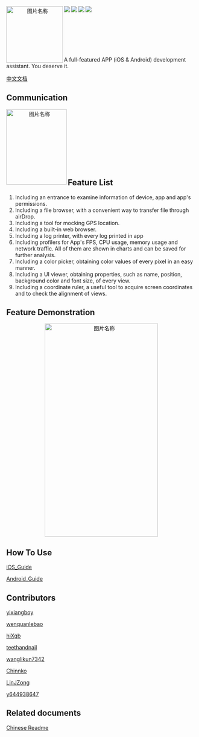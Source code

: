 <div  align="center">    
 <img src="https://javer.oss-cn-shanghai.aliyuncs.com/doraemon/github/DoraemonKit_github.png" width = "150" height = "150" alt="图片名称" align=left />
 <img src="https://img.shields.io/github/license/didi/DoraemonKit.svg" align=left />
 <img src="https://img.shields.io/badge/Android-1.0.5-blue.svg" align=left />
 <img src="https://img.shields.io/badge/iOS-1.1.3-yellow.svg" align=left />
 <img src="https://img.shields.io/badge/PRs-welcome-brightgreen.svg" align=left />
</div>

<br/>
<br/>
<br/>
<br/>
<br/>
<br/>
<br/>

A full-featured APP (iOS & Android) development assistant. You deserve it.

[中文文档](https://github.com/didi/DoraemonKit/blob/master/Doc/ChineseReadme.md)

## Communication

<div  align="center">    
 <img src="https://javer.oss-cn-shanghai.aliyuncs.com/doraemon/github/DoraemonKitQQ.jpeg" width = "160" height = "200" alt="图片名称" align=left />
</div>

<br/>
<br/>
<br/>
<br/>
<br/>
<br/>
<br/>
<br/>
<br/>


## Feature List

1. Including an entrance to examine information of device, app and app's permissions.
2. Including a file browser, with a convenient way to transfer file through airDrop.
3. Including a tool for mocking GPS location.
4. Including a built-in web browser.
5. Including a log printer, with every log printed in app
6. Including profilers for App's FPS, CPU usage, memory usage and network traffic. All of them are shown in charts and can be saved for further analysis.
7. Including a color picker, obtaining color values of every pixel in an easy manner.
8. Including a UI viewer, obtaining properties, such as name, position, background color and font size, of every view.
9. Including a coordinate ruler, a useful tool to acquire screen coordinates and to check the alignment of views.

## Feature Demonstration
<div  align="center">    
 <img src="https://javer.oss-cn-shanghai.aliyuncs.com/doraemon/DoraemonKit2/DoraemonKit2.png" width = "300" height = "565" alt="图片名称" align=center />
</div>

## How To Use
[iOS_Guide](https://github.com/didi/DoraemonKit/blob/master/Doc/iOS_en_guide.md)

[Android_Guide](https://github.com/didi/DoraemonKit/blob/master/Doc/android_en_guide.md
)


## Contributors
[yixiangboy](https://github.com/yixiangboy)

[wenquanlebao](https://github.com/wenquanlebao)

[hiXgb](https://github.com/hiXgb)

[teethandnail](https://github.com/teethandnail)

[wanglikun7342](https://github.com/wanglikun7342)

[Chinnko](https://github.com/Chinnko)

[LinJZong](https://github.com/LinJZong)

[y644938647](https://github.com/y644938647)

## Related documents

[Chinese Readme](https://github.com/didi/DoraemonKit/blob/master/Doc/ChineseReadme.md)




